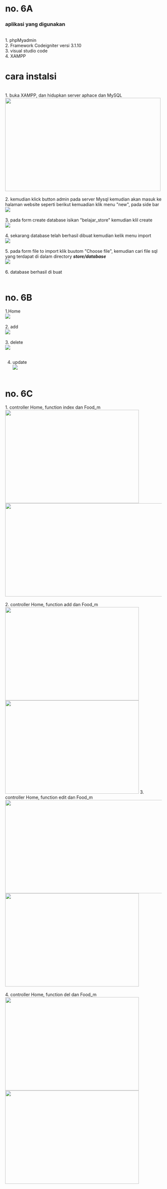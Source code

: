 <h1>no. 6A</h1>
<h3>aplikasi yang digunakan</h3><br>
1. phpMyadmin<br>
2. Framework Codeigniter versi 3.1.10<br>
3. visual studio code<br>
4. XAMPP<br>

<h1>cara instalsi</h1><br>
1. buka XAMPP, dan hidupkan server aphace dan MySQL<br>
<img src="https://user-images.githubusercontent.com/57344019/77226306-decf6400-6ba9-11ea-930e-c767dc1ff5b4.jpg" height="300px" width="500px;"><br><br>
2.  kemudian klick button admin pada server Mysql kemudian akan masuk ke halaman website seperti berikut kemuadian klik menu "new", pada side bar<br>
<img src="https://user-images.githubusercontent.com/57344019/77226472-37ebc780-6bab-11ea-8857-e2021dd8d8c6.jpg"><br><br>
3. pada form create database isikan "belajar_store" kemudian klil create<br>
<img src="https://user-images.githubusercontent.com/57344019/77226586-10492f00-6bac-11ea-9c1b-3fbc5885087a.jpg"><br><br>
4. sekarang database telah berhasil dibuat kemudian kelik menu import<br>
<img src="https://user-images.githubusercontent.com/57344019/77226694-e5130f80-6bac-11ea-987e-d1dc08c6b631.jpg"><br><br>
5. pada form file to import klik buutom "Choose file", kemudian cari file sql yang terdapat di dalam directory <i><b>store/database</b></i><br>
<img src="https://user-images.githubusercontent.com/57344019/77226805-9dd94e80-6bad-11ea-9b79-9b099fa7ea99.jpg"><br><br>
6. database berhasil di buat<br><br>
<h1>no. 6B</h1>
1.Home<br>
<img src="https://user-images.githubusercontent.com/57344019/77226888-47b8db00-6bae-11ea-95f3-4c99026e3e7e.jpg"><br><br>
2. add<br>
<img src="https://user-images.githubusercontent.com/57344019/77226932-9ebeb000-6bae-11ea-8533-679cb0779487.jpg"><br><br>
3. delete<br>
<img src="https://user-images.githubusercontent.com/57344019/77226963-c281f600-6bae-11ea-921b-13a3123c9dd1.jpg"><br><br>


4. update<br>
<img src="https://user-images.githubusercontent.com/57344019/77226981-e34a4b80-6bae-11ea-974b-db7772a3f892.jpg"><br><br>
<h1>no. 6C</h1>
1. controller Home, function index dan Food_m<br>
<img src="https://user-images.githubusercontent.com/57344019/77227186-e9412c00-6bb0-11ea-8417-3e9d51d9d11f.jpg" height="300px" width="430px;">
<img src="https://user-images.githubusercontent.com/57344019/77227241-6d93af00-6bb1-11ea-85aa-a46afa8cb875.jpg" height="300px" width="600px;"><br><br>
2. controller Home, function add dan Food_m<br>
<img src="https://user-images.githubusercontent.com/57344019/77227370-805ab380-6bb2-11ea-97b8-59a372454e5b.jpg" height="300px" width="430px;">
<img src="https://user-images.githubusercontent.com/57344019/77227373-83ee3a80-6bb2-11ea-9420-408a4e03004d.jpg" height="300px" width="430px;">
3. controller Home, function edit dan Food_m<br>
<img src="https://user-images.githubusercontent.com/57344019/77227445-0f67cb80-6bb3-11ea-8eac-d2f1a5af478a.jpg" height="300px" width="600px;">
<img src="https://user-images.githubusercontent.com/57344019/77227447-1262bc00-6bb3-11ea-826f-c1b72124fd91.jpg" height="300px" width="430px;"><br><br>
4. controller Home, function del dan Food_m<br>
<img src="https://user-images.githubusercontent.com/57344019/77227499-5229a380-6bb3-11ea-8a99-e5526f6ac5c5.jpg" height="300px" width="430px;">
<img src="https://user-images.githubusercontent.com/57344019/77227503-55bd2a80-6bb3-11ea-9325-d1a5cdbf81c5.jpg" height="300px" width="430px;"><br><br>
